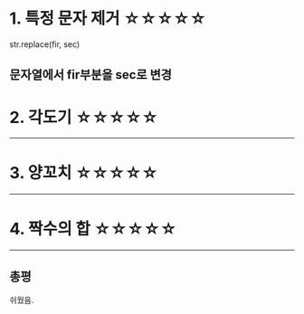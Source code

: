 # 1. 특정 문자 제거 ☆☆☆☆☆

str.replace(fir, sec)

## 문자열에서 fir부분을 sec로 변경

# 2. 각도기 ☆☆☆☆☆

---

# 3. 양꼬치 ☆☆☆☆☆

---

# 4. 짝수의 합 ☆☆☆☆☆

---

## 총평

쉬웠음.
